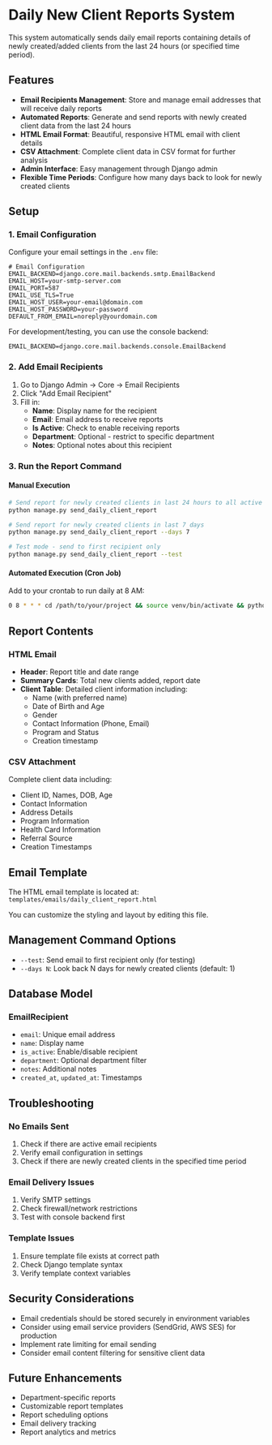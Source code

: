 # Daily New Client Reports System

This system automatically sends daily email reports containing details of newly created/added clients from the last 24 hours (or specified time period).

## Features

- **Email Recipients Management**: Store and manage email addresses that will receive daily reports
- **Automated Reports**: Generate and send reports with newly created client data from the last 24 hours
- **HTML Email Format**: Beautiful, responsive HTML email with client details
- **CSV Attachment**: Complete client data in CSV format for further analysis
- **Admin Interface**: Easy management through Django admin
- **Flexible Time Periods**: Configure how many days back to look for newly created clients

## Setup

### 1. Email Configuration

Configure your email settings in the `.env` file:

```env
# Email Configuration
EMAIL_BACKEND=django.core.mail.backends.smtp.EmailBackend
EMAIL_HOST=your-smtp-server.com
EMAIL_PORT=587
EMAIL_USE_TLS=True
EMAIL_HOST_USER=your-email@domain.com
EMAIL_HOST_PASSWORD=your-password
DEFAULT_FROM_EMAIL=noreply@yourdomain.com
```

For development/testing, you can use the console backend:
```env
EMAIL_BACKEND=django.core.mail.backends.console.EmailBackend
```

### 2. Add Email Recipients

1. Go to Django Admin → Core → Email Recipients
2. Click "Add Email Recipient"
3. Fill in:
   - **Name**: Display name for the recipient
   - **Email**: Email address to receive reports
   - **Is Active**: Check to enable receiving reports
   - **Department**: Optional - restrict to specific department
   - **Notes**: Optional notes about this recipient

### 3. Run the Report Command

#### Manual Execution
```bash
# Send report for newly created clients in last 24 hours to all active recipients
python manage.py send_daily_client_report

# Send report for newly created clients in last 7 days
python manage.py send_daily_client_report --days 7

# Test mode - send to first recipient only
python manage.py send_daily_client_report --test
```

#### Automated Execution (Cron Job)
Add to your crontab to run daily at 8 AM:
```bash
0 8 * * * cd /path/to/your/project && source venv/bin/activate && python manage.py send_daily_client_report
```

## Report Contents

### HTML Email
- **Header**: Report title and date range
- **Summary Cards**: Total new clients added, report date
- **Client Table**: Detailed client information including:
  - Name (with preferred name)
  - Date of Birth and Age
  - Gender
  - Contact Information (Phone, Email)
  - Program and Status
  - Creation timestamp

### CSV Attachment
Complete client data including:
- Client ID, Names, DOB, Age
- Contact Information
- Address Details
- Program Information
- Health Card Information
- Referral Source
- Creation Timestamps

## Email Template

The HTML email template is located at:
`templates/emails/daily_client_report.html`

You can customize the styling and layout by editing this file.

## Management Command Options

- `--test`: Send email to first recipient only (for testing)
- `--days N`: Look back N days for newly created clients (default: 1)

## Database Model

### EmailRecipient
- `email`: Unique email address
- `name`: Display name
- `is_active`: Enable/disable recipient
- `department`: Optional department filter
- `notes`: Additional notes
- `created_at`, `updated_at`: Timestamps

## Troubleshooting

### No Emails Sent
1. Check if there are active email recipients
2. Verify email configuration in settings
3. Check if there are newly created clients in the specified time period

### Email Delivery Issues
1. Verify SMTP settings
2. Check firewall/network restrictions
3. Test with console backend first

### Template Issues
1. Ensure template file exists at correct path
2. Check Django template syntax
3. Verify template context variables

## Security Considerations

- Email credentials should be stored securely in environment variables
- Consider using email service providers (SendGrid, AWS SES) for production
- Implement rate limiting for email sending
- Consider email content filtering for sensitive client data

## Future Enhancements

- Department-specific reports
- Customizable report templates
- Report scheduling options
- Email delivery tracking
- Report analytics and metrics
